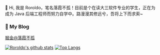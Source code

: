 👋 Hi, 我是 Roroldo，笔名落霞不孤！目前是个在读大三软件专业的学生，正在为成为 Java 后端工程师而努力自学中。路漫漫其修远兮，吾将上下而求索~ 

<!--
**Roroldo/Roroldo** is a ✨ _special_ ✨ repository because its `README.md` (this file) appears on your GitHub profile.

Here are some ideas to get you started:

- 🔭 I’m currently working on ...
- 🌱 I’m currently learning ...
- 👯 I’m looking to collaborate on ...
- 🤔 I’m looking for help with ...
- 💬 Ask me about ...
- 📫 How to reach me: ...
- 😄 Pronouns: ...
- ⚡ Fun fact: ...
-->
### 📱 My Blog
<a href="https://juejin.im/user/3465271791595133/posts">掘金@落霞不孤</a>

[![Roroldo's github stats](https://github-readme-stats.vercel.app/api?username=Roroldo&show_icons=true&theme=synthwave)](https://github.com/anuraghazra/github-readme-stats)
[![Top Langs](https://github-readme-stats.vercel.app/api/top-langs/?username=Roroldo&layout=compact&theme=cobalt)](https://github.com/anuraghazra/github-readme-stats)
